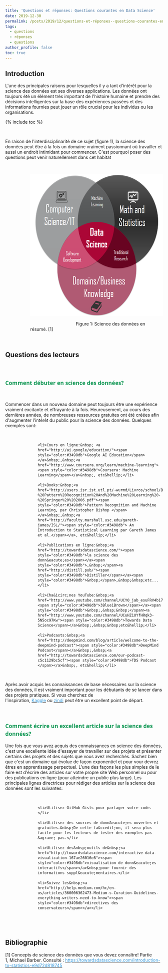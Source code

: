```yaml
---
title: 'Questions et réponses: Questions courantes en Data Science'
date: 2019-12-30
permalink: /posts/2019/12/questions-et-réponses--questions-courantes-en-data-science
tags:
  - questions
  - réponses
  - questions
author_profile: false
toc: true
---
```


<h2>Introduction</h2>



<p>L&#39;une des principales raisons pour lesquelles&nbsp;il y a tant d&#39;int&eacute;r&ecirc;t pour la science des donn&eacute;es est ses diverses applications.&nbsp;Les donn&eacute;es ont toujours &eacute;t&eacute; un &eacute;l&eacute;ment tr&egrave;s important de l&#39;histoire humaine et prendre des d&eacute;cisions intelligentes sur la base des exp&eacute;riences pass&eacute;es et des informations fournies peut jouer un r&ocirc;le crucial pour les individus ou les organisations.&nbsp;</p>

{% include toc %}





<p>&nbsp;</p>



<p>En raison de l&#39;interdisciplinarit&eacute; de ce sujet (figure 1), la science des donn&eacute;es peut &ecirc;tre &agrave; la fois un domaine vraiment passionnant o&ugrave; travailler et aussi un endroit intimidant pour commencer. C&#39;est pourquoi poser des questions peut venir naturellement dans cet habitat</p>



<p>&nbsp;</p>



<p style="margin-left:80px"><img alt="" src="images/media/uploads/2019/12/30/figure1.png" style="height:453px; width:500px" /></p>



<p style="margin-left:80px">&nbsp; &nbsp; &nbsp; &nbsp; &nbsp; &nbsp; &nbsp; &nbsp; &nbsp; &nbsp; &nbsp; &nbsp; &nbsp; &nbsp; &nbsp; &nbsp; &nbsp; &nbsp; &nbsp;Figure 1: Science des donn&eacute;es en r&eacute;sum&eacute;.&nbsp;[1]</p>



<p style="margin-left:80px">&nbsp;</p>



<h2 style="text-align:start">Questions des lecteurs</h2>



<p>&nbsp;</p>



<h2><span style="font-size:17.6px"><span style="color:#159957"><span style="font-family:&quot;Open Sans&quot;,&quot;Helvetica Neue&quot;,Helvetica,Arial,sans-serif">Comment d&eacute;buter en science des donn&eacute;es?</span></span></span></h2>



<p>&nbsp;</p>



<p>Commencer dans un nouveau domaine peut toujours &ecirc;tre une exp&eacute;rience vraiment excitante et effrayante &agrave; la fois.&nbsp;Heureusement, au cours des derni&egrave;res ann&eacute;es, de nombreuses ressources gratuites ont &eacute;t&eacute; cr&eacute;&eacute;es afin d&#39;augmenter l&#39;int&eacute;r&ecirc;t du public pour la science des donn&eacute;es.&nbsp;Quelques exemples sont:</p>



<p>&nbsp;</p>



<ul style="margin-left:80px">

	<li>Cours en ligne:&nbsp; <a href="http://ai.google/education/"><span style="color:#3498db">Google AI Education</span></a>&nbsp;,&nbsp;<a href="http://www.coursera.org/learn/machine-learning"><span style="color:#3498db">Coursera: Machine Learning</span></a>&nbsp;, etc&hellip;</li>

	<li>Books:&nbsp;<a href="http://users.isr.ist.utl.pt/~wurmd/Livros/school/Bishop%20-%20Pattern%20Recognition%20And%20Machine%20Learning%20-%20Springer%20%202006.pdf"><span style="color:#3498db">Pattern Recognition and Machine Learning, par Christopher Bishop </span></a>&nbsp;,&nbsp;<a href="http://faculty.marshall.usc.edu/gareth-james/ISL/"><span style="color:#3498db"> An Introduction to Statistical Learning par Gareth James et al.</span></a>, etc&hellip;</li>

	<li>Publications en ligne:&nbsp;<a href="http://towardsdatascience.com/"><span style="color:#3498db">la science des donn&eacute;es</span></a><span style="color:#3498db">,&nbsp;</span><a href="http://distill.pub/"><span style="color:#3498db">Distiller</span></a><span style="color:#3498db">&nbsp;</span>,&nbsp;&nbsp;etc...</li>

	<li>Cha&icirc;nes YouTube:&nbsp;<a href="http://www.youtube.com/channel/UCYO_jab_esuFRV4b17AJtAw"><span style="color:#3498db">3Blue1Brown</span></a><span style="color:#3498db">&nbsp;,&nbsp;&nbsp;</span><a href="http://www.youtube.com/channel/UCuHZ1UYfHRqk3-5N5oc97Kw"><span style="color:#3498db">Towards Data Science</span></a>&nbsp;,&nbsp;&nbsp;etc&hellip;</li>

	<li>Podcasts:&nbsp;<a href="http://deepmind.com/blog/article/welcome-to-the-deepmind-podcast"><span style="color:#3498db">DeepMind Podcast</span></a>&nbsp;,&nbsp;<a href="http://towardsdatascience.com/our-podcast-c5c1129bc5cf"><span style="color:#3498db">TDS Podcast </span></a>&nbsp;, etc&hellip;</li>

</ul>



<p>&nbsp;</p>



<p>Apr&egrave;s avoir acquis les connaissances de base n&eacute;cessaires sur la science des donn&eacute;es, il est vraiment important pour les d&eacute;butants de se lancer dans des projets pratiques.&nbsp;Si vous cherchez de l&#39;inspiration,&nbsp;<a href="https://www.kaggle.com/"><span style="color:#3498db">Kaggle</span></a>&nbsp;ou&nbsp;<a href="https://zindi.africa/"><span style="color:#3498db">zindi</span></a>&nbsp;peut &ecirc;tre un excellent point de d&eacute;part.</p>



<p>&nbsp;</p>



<h2 style="text-align:start"><span style="font-size:17.6px"><span style="color:#159957"><span style="font-family:&quot;Open Sans&quot;,&quot;Helvetica Neue&quot;,Helvetica,Arial,sans-serif">Comment &eacute;crire un excellent article sur la science des donn&eacute;es?</span></span></span></h2>



<p>Une fois que vous avez acquis des connaissances en science des donn&eacute;es, c&#39;est une excellente id&eacute;e d&#39;essayer de travailler sur des projets et pr&eacute;senter certains des projets et des sujets que vous avez recherch&eacute;s. Sachez bien que c&#39;est un domaine qui &eacute;volue de fa&ccedil;on exponentiel et pour vour devrez &ecirc;tres en apprentissage perpectuel.&nbsp;L&#39;une des fa&ccedil;ons les plus simples de le faire est d&#39;&eacute;crire des articles sur votre propre site Web personnel ou pour des publications en ligne (pour atteindre un public plus large).&nbsp;Les principales lignes directrices pour r&eacute;diger des articles sur la science des donn&eacute;es sont les suivantes:</p>



<p>&nbsp;</p>



<ol style="margin-left:80px">

	<li>Utilisez GitHub Gists pour partager votre code.</li>

	<li>Utilisez des sources de donn&eacute;es ouvertes et gratuites.&nbsp;De cette fa&ccedil;on, il sera plus facile pour les lecteurs de tester des exemples pas &agrave; pas.</li>

	<li>Utilisez des&nbsp;outils de&nbsp;<a href="http://towardsdatascience.com/interactive-data-visualization-167ae26016e8"><span style="color:#3498db">visualisation de donn&eacute;es interactifs</span></a>&nbsp;pour fournir des informations suppl&eacute;mentaires.</li>

	<li>Suivez les&nbsp;<a href="http://help.medium.com/hc/en-us/articles/360006362473-Medium-s-Curation-Guidelines-everything-writers-need-to-know"><span style="color:#3498db">directives des conservateurs</span></a></li>

</ol>



<p>&nbsp;</p>



<p>&nbsp;</p>



<h2 style="text-align:start">Bibliographie</h2>



<p style="text-align:start">[1] Concepts de science des donn&eacute;es que vous devez conna&icirc;tre!&nbsp;Partie 1,&nbsp;Michael Barber.&nbsp;Consult&eacute; :&nbsp;<a href="http://towardsdatascience.com/introduction-to-statistics-e9d72d818745"><span style="color:#3498db">https://towardsdatascience.com/introduction-to-statistics-e9d72d818745</span></a></p>
